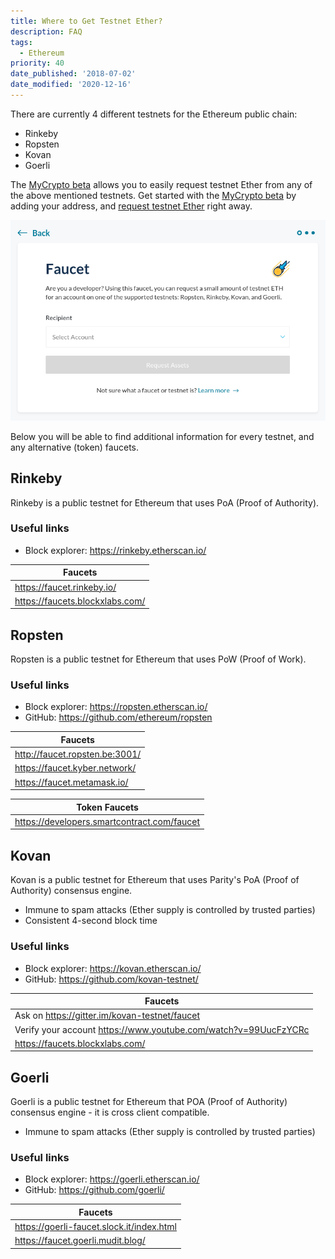 ```yaml
---
title: Where to Get Testnet Ether?
description: FAQ
tags:
  - Ethereum
priority: 40
date_published: '2018-07-02'
date_modified: '2020-12-16'
---
```


There are currently 4 different testnets for the Ethereum public chain:

- Rinkeby
- Ropsten
- Kovan
- Goerli

The [MyCrypto beta](https://beta.mycrypto.com/) allows you to easily request testnet Ether from any of the above mentioned testnets. Get started with the [MyCrypto beta](https://beta.mycrypto.com/) by adding your address, and [request testnet Ether](https://app.mycrypto.com/faucet) right away.

![Faucet overview](../../assets/how-to/getting-started/where-to-get-testnet-ether/faucet-intro.png)

Below you will be able to find additional information for every testnet, and any alternative (token) faucets.

## Rinkeby

Rinkeby is a public testnet for Ethereum that uses PoA (Proof of Authority).

### Useful links

- Block explorer: <https://rinkeby.etherscan.io/>

| Faucets                           |
| --------------------------------- |
| <https://faucet.rinkeby.io/>      |
| <https://faucets.blockxlabs.com/> |

## Ropsten

Ropsten is a public testnet for Ethereum that uses PoW (Proof of Work).

### Useful links

- Block explorer: <https://ropsten.etherscan.io/>
- GitHub: <https://github.com/ethereum/ropsten>

| Faucets                          |
| -------------------------------- |
| <http://faucet.ropsten.be:3001/> |
| <https://faucet.kyber.network/>  |
| <https://faucet.metamask.io/>    |

| Token Faucets                                 |
| --------------------------------------------- |
| <https://developers.smartcontract.com/faucet> |

## Kovan

Kovan is a public testnet for Ethereum that uses Parity's PoA (Proof of Authority) consensus engine.

- Immune to spam attacks (Ether supply is controlled by trusted parties)
- Consistent 4-second block time

### Useful links

- Block explorer: <https://kovan.etherscan.io/>
- GitHub: <https://github.com/kovan-testnet/>

| Faucets                                                           |
| ----------------------------------------------------------------- |
| Ask on <https://gitter.im/kovan-testnet/faucet>                   |
| Verify your account <https://www.youtube.com/watch?v=99UucFzYCRc> |
| <https://faucets.blockxlabs.com/>                                 |

## **Goerli**

Goerli is a public testnet for Ethereum that POA (Proof of Authority) consensus engine - it is cross client compatible.

- Immune to spam attacks (Ether supply is controlled by trusted parties)

### Useful links

- Block explorer: <https://goerli.etherscan.io/>
- GitHub: <https://github.com/goerli/>

| Faucets                                     |
| ------------------------------------------- |
| <https://goerli-faucet.slock.it/index.html> |
| <https://faucet.goerli.mudit.blog/>         |
